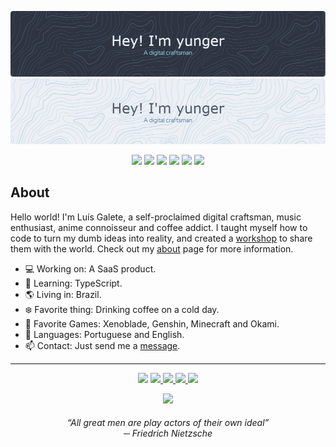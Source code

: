 <p align="center">
  <img src="./assets/header-dark.png#gh-dark-mode-only" />
  <img src="./assets/header-light.png#gh-light-mode-only" />
</p>

<p align="center">
  <img src="https://img.shields.io/static/v1?label=&message=JavaScript&colorA=4c566a&colorB=5E81AC&logo=javascript&logoColor=ECEFF4&style=flat-square" />
  <img src="https://img.shields.io/static/v1?label=&message=Next.js&colorA=4c566a&colorB=5E81AC&logo=next.js&logoColor=ECEFF4&style=flat-square" />
  <img src="https://img.shields.io/static/v1?label=&message=Vercel&colorA=4c566a&colorB=5E81AC&logo=vercel&logoColor=ECEFF4&style=flat-square" />
  <img src="https://img.shields.io/static/v1?label=&message=MUI&colorA=4c566a&colorB=5E81AC&logo=mui&logoColor=ECEFF4&style=flat-square" />
  <img src="https://img.shields.io/static/v1?label=&message=VS%20Code&colorA=4c566a&colorB=5E81AC&logo=visualstudiocode&logoColor=ECEFF4&style=flat-square" />
  <img src="https://img.shields.io/static/v1?label=&message=Notion&colorA=4c566a&colorB=5E81AC&logo=notion&logoColor=ECEFF4&style=flat-square" />
</p>

## About
Hello world! I'm Luís Galete, a self-proclaimed digital craftsman, music enthusiast, anime connoisseur and coffee addict. I taught myself how to code to turn my dumb ideas into reality, and created a [workshop](https://yunger.dev/) to share them with the world. Check out my [about](https://yunger.dev/about) page for more information.

- ‍💻 Working on: A SaaS product.
- 🧠 Learning: TypeScript.
- 🌎 Living in: Brazil.
- ❄️ Favorite thing: Drinking coffee on a cold day.
- 👾 Favorite Games: Xenoblade, Genshin, Minecraft and Okami.
- 💬 Languages: Portuguese and English.
- 📫 Contact: Just send me a <a href="https://yunger.dev/contact" target="_blank">message</a>.

---

<p align="center">
  <img src="https://img.shields.io/static/v1?label=&message=yunger%233461&colorA=4c566a&colorB=5E81AC&logo=discord&logoColor=ECEFF4&style=flat-square" />
  <a href="https://steamcommunity.com/id/yunger/" target="_blank">
    <img src="https://img.shields.io/static/v1?label=&message=yunger&colorA=4c566a&colorB=5E81AC&logo=steam&logoColor=ECEFF4&style=flat-square" />
  </a>
  <a href="https://www.reddit.com/user/yunger_" target="_blank">
    <img src="https://img.shields.io/static/v1?label=&message=yunger_&colorA=4c566a&colorB=5E81AC&logo=reddit&logoColor=ECEFF4&style=flat-square" />
  </a>
  <a href="https://myanimelist.net/profile/yunger" target="_blank">
    <img src="https://img.shields.io/static/v1?label=&message=yunger&colorA=4c566a&colorB=5E81AC&logo=myanimelist&logoColor=ECEFF4&style=flat-square" />
  </a>
  <img src="https://img.shields.io/static/v1?label=&message=Never&colorA=4c566a&colorB=BF616A&logo=twitter&logoColor=ECEFF4&style=flat-square" />
</p>
<p align="center">
  <a href="https://yunger.dev/support" target="_blank">
    <img src="https://img.shields.io/static/v1?label=&message=Support%20my%20caffeine%20addiction&colorA=4c566a&colorB=5E81AC&logo=kofi&logoColor=ECEFF4&style=flat-square" />
  </a>
</p>

<h6 align="center"><i>“All great men are play actors of their own ideal”</i> <br/> ─ Friedrich Nietzsche</h6>
